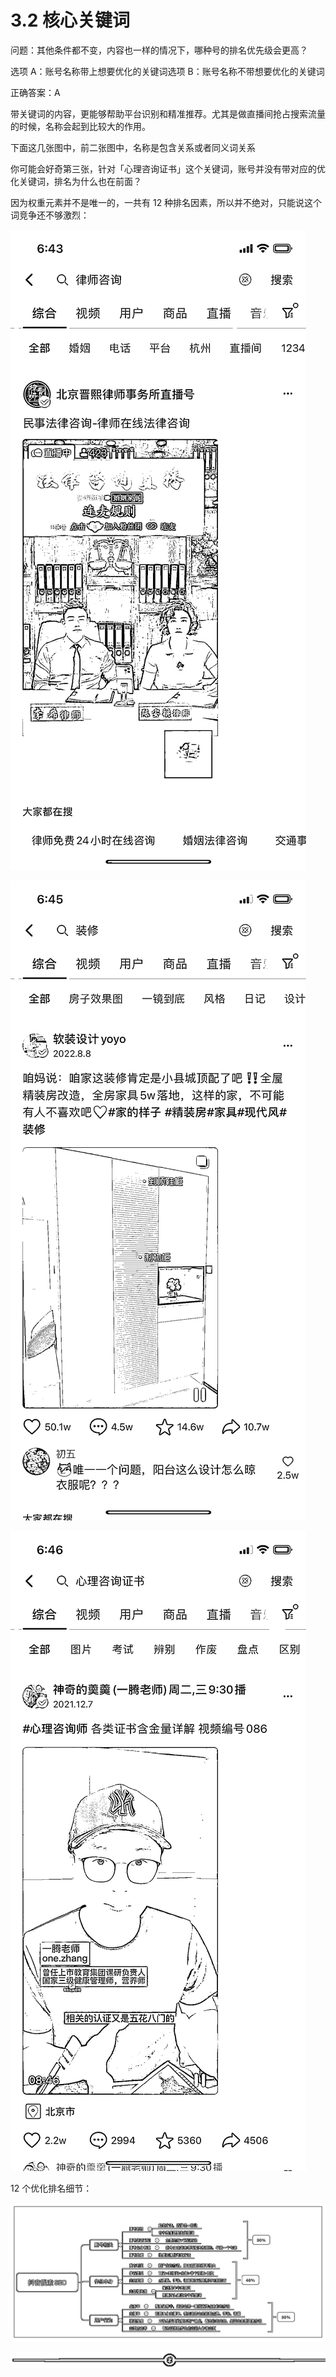 # 3.2 核心关键词

问题：其他条件都不变，内容也一样的情况下，哪种号的排名优先级会更高？

选项 A：账号名称带上想要优化的关键词选项 B：账号名称不带想要优化的关键词

正确答案：A

带关键词的内容，更能够帮助平台识别和精准推荐。尤其是做直播间抢占搜索流量的时候，名称会起到比较大的作用。

下面这几张图中，前二张图中，名称是包含关系或者同义词关系

你可能会好奇第三张，针对「心理咨询证书」这个关键词，账号并没有带对应的优化关键词，排名为什么也在前面？

因为权重元素并不是唯一的，一共有 12 种排名因素，所以并不绝对，只能说这个词竞争还不够激烈：

![](img/976ed01bd0266b180d6d10ee1674b753.png)

![](img/9c27d67066425b9efefca4986653af22.png)

![](img/1737d5545786cbe5df0f53e29719020e.png)

12 个优化排名细节：

![](img/5c2a5411834a25e687af5b20760fe75e.png)

![](img/75a2819e1a58997a8c18fd3150be6c39.png)